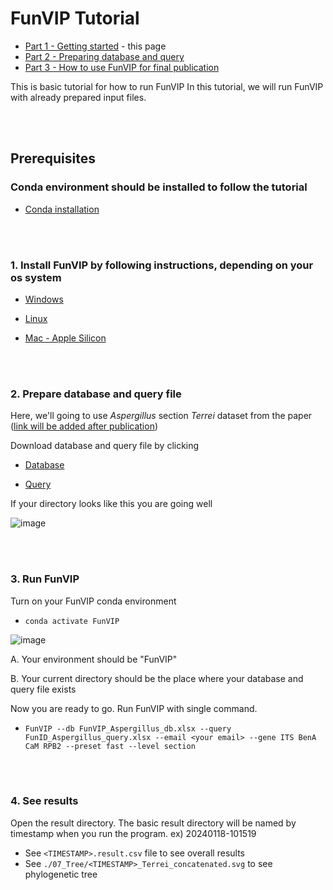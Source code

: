 
# FunVIP Tutorial
* [Part 1 - Getting started](https://github.com/Changwanseo/FunVIP/edit/main/tutorial/tutorial.md) - this page
* [Part 2 - Preparing database and query]()
* [Part 3 - How to use FunVIP for final publication]()

This is basic tutorial for how to run FunVIP
In this tutorial, we will run FunVIP with already prepared input files.

<br></br>
## Prerequisites
### Conda environment should be installed to follow the tutorial 
* [Conda installation](https://www.anaconda.com/products/individual)

<br></br>
### 1. Install FunVIP by following instructions, depending on your os system

* [Windows](https://github.com/Changwanseo/FunVIP/#Windows)

* [Linux](https://github.com/Changwanseo/FunVIP/#Linux)

* [Mac - Apple Silicon](https://github.com/Changwanseo/FunVIP/#Apple-Silicon-Mac)

<br></br>

### 2. Prepare database and query file

Here, we'll going to use *Aspergillus* section *Terrei* dataset from the paper ([link will be added after publication]())

Download database and query file by clicking

* [Database](https://github.com/Changwanseo/FunVIP/tree/main/funvip/test_dataset/terrei/DB/FunVIP_Aspergillus_db.xlsx)

* [Query](https://github.com/Changwanseo/FunVIP/tree/main/funvip/test_dataset/terrei/Query/FunVIP_Aspergillus_query.xlsx)


If your directory looks like this you are going well

![image](https://github.com/user-attachments/assets/a6b65405-4828-4bf6-9589-1ffb3e7b4ae7)


<br></br>
### 3. Run FunVIP

Turn on your FunVIP conda environment

*  ```conda activate FunVIP```

![image](https://github.com/user-attachments/assets/4a28393c-3afe-45c0-a41e-38d7a2ed5380)

A. Your environment should be "FunVIP"

B. Your current directory should be the place where your database and query file exists
 
   

Now you are ready to go. Run FunVIP with single command.

*  ```FunVIP --db FunVIP_Aspergillus_db.xlsx --query FunID_Aspergillus_query.xlsx --email <your email> --gene ITS BenA CaM RPB2 --preset fast --level section```

  
<br></br>
### 4. See results

Open the result directory. The basic result directory will be named by timestamp when you run the program.
ex) 20240118-101519

* See ```<TIMESTAMP>.result.csv``` file to see overall results
* See ```./07_Tree/<TIMESTAMP>_Terrei_concatenated.svg``` to see phylogenetic tree



